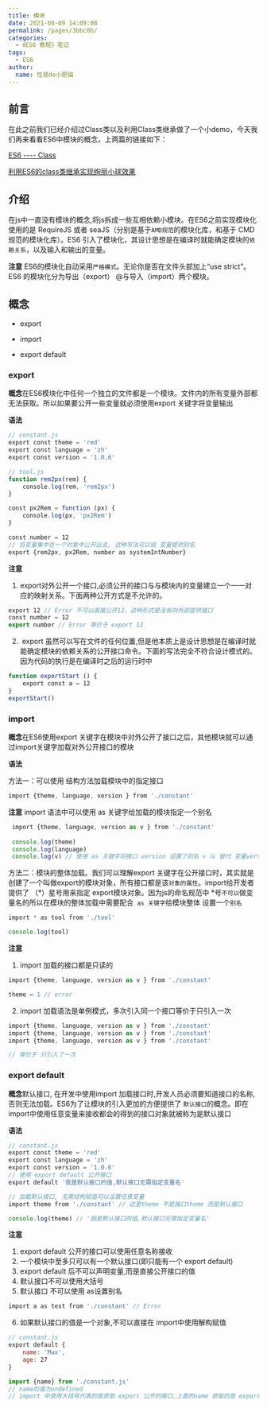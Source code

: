 ```yaml
---
title: 模块
date: 2021-08-09 14:09:08
permalink: /pages/3bbc0b/
categories:
  - 《ES6 教程》笔记
tags:
  - ES6
author:
  name: 性感de小肥猫
---
```

## 前言
在此之前我们已经介绍过Class类以及利用Class类继承做了一个小demo，今天我们再来看看ES6中模块的概念，上两篇的链接如下：

[ES6 ---- Class](https://juejin.cn/post/6970088480416202759)

[利用ES6的class类继承实现绚丽小球效果](https://juejin.cn/post/6970443662681440292)
## 介绍
在js中一直没有模块的概念,将js拆成一些互相依赖小模块。在ES6之前实现模块化使用的是 RequireJS 或者 seaJS（分别是基于`AMD规范`的模块化库，和基于 CMD 规范的模块化库）。ES6 引入了模块化，其设计思想是在编译时就能确定模块的`依赖关系`，以及输入和输出的变量。

**注意** ES6的模块化自动采用`严格模式`。无论你是否在文件头部加上“use strict”。ES6 的模块化分为导出（export） @与导入（import）两个模块。
## 概念
- export

- import

- export default 
### export
**概念**在ES6模块化中任何一个独立的文件都是一个模块。文件内的所有变量外部都无法获取。所以如果要公开一些变量就必须使用export 关键字将变量输出

**语法**
```js
// constant.js
export const theme = 'red'
export const language = 'zh'
export const version = '1.0.6'
```
```js
// tool.js
function rem2px(rem) {
    console.log(rem, 'rem2px')
}

const px2Rem = function (px) {
    console.log(px, 'px2Rem')
}

const number = 12
// 将变量集中在一个对象中公开出去, 这种写法可以给 变量提供别名
export {rem2px, px2Rem, number as systemIntNumber}
```
**注意** 
1. export对外公开一个接口,必须公开的接口与与模块内的变量建立一个一一对应的映射关系。下面两种公开方式是不允许的。
```js
export 12 // Error 不可以直接公开12，这种形式是没有向外部提供接口
const number = 12
export number // Error 等价于 export 12
```
2.   export 虽然可以写在文件的任何位置,但是他本质上是设计思想是在编译时就能确定模块的依赖关系的公开接口命令。下面的写法完全不符合设计模式的。因为代码的执行是在编译时之后的运行时中
```js
function exportStart () {
    export const a = 12
}
exportStart()
```
### import
**概念**在ES6使用export 关键字在模块中对外公开了接口之后，其他模块就可以通过import关键字加载对外公开接口的模块

**语法**

方法一：可以使用 结构方法加载模块中的指定接口
```js
import {theme, language, version } from './constant'
```
**注意** import 语法中可以使用 as 关键字给加载的模块指定一个别名
```js
 import {theme, language, version as v } from './constant'
 
 console.log(theme)
 console.log(language)
 console.log(v) // 使用 as 关键字将接口 version 设置了别名 v（v 替代 变量version）
 ```
方法二：模块的整体加载。我们可以理解export 关键字在公开接口时，其实就是创建了一个叫做export的模块对象，所有接口都是该`对象的属性`。import给开发者提供了 （*）星号用来指定 export模块对象。因为js的命名规范中 *号`不可以`做变量名的所以在模块的整体加载中需要配合` as 关键字`给模块整体 设置一个`别名`
```js
import * as tool from './tool'

console.log(tool)
```
**注意**
1. import 加载的接口都是只读的
```js
import {theme, language, version as v } from './constant'

theme = 1 // error
```
2. import 加载语法是单例模式，多次引入同一个接口等价于只引入一次
```js
import {theme, language, version as v } from './constant'
import {theme, language, version as v } from './constant'
import {theme, language, version as v } from './constant'

// 等价于 只引入了一次
```
### export default 
**概念**默认接口, 在开发中使用import 加载接口时,开发人员必须要知道接口的名称,否则无法加载。ES6为了让模块的引入更加的方便提供了 `默认接口`的概念。即在import中使用任意变量来接收都会的得到的接口对象就被称为是默认接口

**语法**
```js
// constant.js
export const theme = 'red'
export const language = 'zh'
export const version = '1.0.6'
// 使用 export default 公开接口
export default '我是默认接口的值,默认接口无需指定变量名'

// 加载默认接口, 无需结构赋值可以设置任意变量
import theme from './constant' // 这里theme 不是接口theme 而是默认接口

console.log(theme) // '我是默认接口的值,默认接口无需指定变量名'
```
**注意**
1. export default 公开的接口可以使用任意名称接收
2. 一个模块中至多只可以有一个默认接口(即只能有一个 export default)
3. export default 后不可以声明变量,而是直接公开接口的值
4. 默认接口不可以使用大括号
5. 默认接口 不可以使用 as设置别名
```js
import a as test from './constant' // Error
```
6. 如果默认接口的值是一个对象,不可以直接在 import中使用解构赋值
```js
// constant.js
export default {
    name: 'Max',
    age: 27
}

import {name} from './constant.js'  
// name的值为undefined
// import 中使用大括号代表的是获取 export 公开的接口,上面的name 获取的是 export const name 值
```